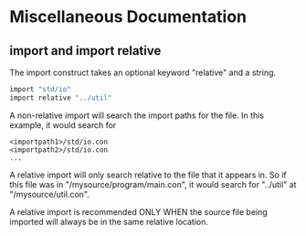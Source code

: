 Miscellaneous Documentation
================================================================================

## import and import relative

The import construct takes an optional keyword "relative" and a string.
```C
import "std/io"
import relative "../util"
```
A non-relative import will search the import paths for the file.  In this
example, it would search for
```
<importpath1>/std/io.con
<importpath2>/std/io.con
...
```
A relative import will only search relative to the file that it appears in. So
if this file was in "/mysource/program/main.con", it would search for "../util"
at "/mysource/util.con".

A relative import is recommended ONLY WHEN the source file being imported will
always be in the same relative location.
